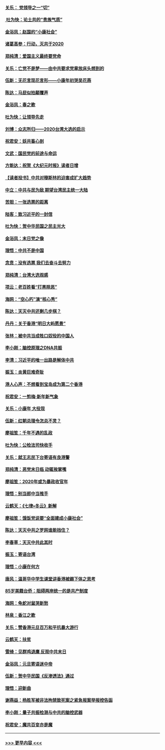 #### [关乐： 党领导之一“切”](../pages/nsc993/n11804505.md?t=01200922) 
#### [ 吐为快：论土共的“贵族气质”](../pages/nsc993/n11804490.md?t=01200922) 
#### [金浴凤：赵国的“小康社会”](../pages/nsc993/n11804452.md?t=01200922) 
#### [诸葛高参：行动，灭共于2020](../pages/nsc993/n11804120.md?t=01200922) 
#### [郑纯清：爱国主义最终要党命](../pages/nsc993/n11802197.md?t=01200922) 
#### [关乐：亡党不是梦——由中共要求党章放床头想到的](../pages/nsc993/n11802156.md?t=01200922) 
#### [伍新：无花言现花言形——小康年初哭吴花燕](../pages/nsc993/n11800044.md?t=01200922) 
#### [陈达：马屁似拍颠覆声](../pages/nsc993/n11800010.md?t=01200922) 
#### [金浴凤：春之歌](../pages/nsc993/n11797687.md?t=01200922) 
#### [吐为快：让领导先走](../pages/nsc993/n11797512.md?t=01200922) 
#### [刘博：众志所归——2020台湾大选的启示](../pages/nsc993/n11796878.md?t=01200922) 
#### [祝君安：妖共畜心剖](../pages/nsc993/n11794273.md?t=01200922) 
#### [文武：国民党的前途与命运](../pages/nsc993/n11794198.md?t=01200922) 
#### [方能达：祝贺《大纪元时报》读者日增](../pages/nsc993/n11793807.md?t=01200922) 
#### [【读者投书】中共对穆斯林的迫害成扩大趋势](../pages/nsc993/n11791371.md?t=01200922) 
#### [中立：中共与民为敌 期望台湾民主统一大陆](../pages/nsc993/n11790392.md?t=01200922) 
#### [苦胆：一张选票的距离](../pages/nsc993/n11788914.md?t=01200922) 
#### [陆客：致习近平的一封信](../pages/nsc993/n11788867.md?t=01200922) 
#### [吐为快：贺中华民国之民主光大](../pages/nsc993/n11788618.md?t=01200922) 
#### [金浴凤：末日党之像](../pages/nsc993/n11787475.md?t=01200922) 
#### [理悟：中共不是中国](../pages/nsc993/n11787463.md?t=01200922) 
#### [念贲：没有选票  我们去奋斗去努力](../pages/nsc993/n11787398.md?t=01200922) 
#### [郑纯清：台湾大选观感](../pages/nsc993/n11786210.md?t=01200922) 
#### [项云：老百姓看“打黑除恶”](../pages/nsc993/n11785398.md?t=01200922) 
#### [海网：“空心朽”演“核心秀”](../pages/nsc993/n11783874.md?t=01200922) 
#### [陈达：天灭中共还剩几步棋？](../pages/nsc993/n11783719.md?t=01200922) 
#### [丹丹：关于香港“明日大屿愿景”](../pages/nsc993/n11783273.md?t=01200922) 
#### [张林：被中共当成牲口奴役的中国人](../pages/nsc993/n11782397.md?t=01200922) 
#### [李小刚：脑控原理之DNA共振](../pages/nsc993/n11780962.md?t=01200922) 
#### [李清：习近平的唯一出路是解体中共](../pages/nsc993/n11780866.md?t=01200922) 
#### [振玉：炎黄巨难奇耻](../pages/nsc993/n11779632.md?t=01200922) 
#### [港人心声：不想看到宝岛成为第二个香港](../pages/nsc993/n11778817.md?t=01200922) 
#### [祝君安：一剪梅‧新年新气象](../pages/nsc993/n11776340.md?t=01200922) 
#### [关乐：小康年 大役现](../pages/nsc993/n11774213.md?t=01200922) 
#### [伍新：红朝总理令怎总不灵？](../pages/nsc993/n11770813.md?t=01200922) 
#### [廖祖笙：千年不遇的乱政](../pages/nsc993/n11770373.md?t=01200922) 
#### [吐为快：公检法司快收手](../pages/nsc993/n11770359.md?t=01200922) 
#### [关乐：就王志民下台寄语有良港警](../pages/nsc993/n11769903.md?t=01200922) 
#### [郑纯清：恶党末日临 动辄挨掌嘴](../pages/nsc993/n11769356.md?t=01200922) 
#### [廖祖笙：2020年或为暴政收官年](../pages/nsc993/n11768216.md?t=01200922) 
#### [理悟：别当郎中当推手](../pages/nsc993/n11768243.md?t=01200922) 
#### [云鹤天：《七律▪冬云》新解](../pages/nsc993/n11768204.md?t=01200922) 
#### [廖祖笙：饿饭党说要“全面建成小康社会”](../pages/nsc993/n11767482.md?t=01200922) 
#### [陈达：天灭中共之罗网谁能挡住？](../pages/nsc993/n11767465.md?t=01200922) 
#### [李春草：天灭中共此其时](../pages/nsc993/n11767452.md?t=01200922) 
#### [振玉：寄语台湾](../pages/nsc993/n11767432.md?t=01200922) 
#### [理悟：小康在何方](../pages/nsc993/n11767394.md?t=01200922) 
#### [唐风：温哥华中学生课堂讲香港被踢下体之思考](../pages/nsc993/n11766848.md?t=01200922) 
#### [85岁美籍台侨：阻碍两岸统一的是共产制度](../pages/nsc993/n11765043.md?t=01200922) 
#### [海网：龟蛇对鼠哭新愁](../pages/nsc993/n11764895.md?t=01200922) 
#### [林泉：香江之歌](../pages/nsc993/n11764415.md?t=01200922) 
#### [关乐：赞香港元旦百万和平抗暴大游行](../pages/nsc993/n11764382.md?t=01200922) 
#### [云鹤天：扶贫](../pages/nsc993/n11764245.md?t=01200922) 
#### [雪绮：见群鸡退鹰  反观中共末日](../pages/nsc993/n11762112.md?t=01200922) 
#### [金浴凤：元旦寄语迷中帝](../pages/nsc993/n11761788.md?t=01200922) 
#### [伍新：贺中华民国《反渗透法》通过](../pages/nsc993/n11761994.md?t=01200922) 
#### [理悟：迎新曲](../pages/nsc993/n11761152.md?t=01200922) 
#### [谢燕益：杨胜军被非法拘禁致死案之紧急报案举报控告函](../pages/nsc993/n11756134.md?t=01200922) 
#### [李小刚：量子共振检测与中共的脑控武器](../pages/nsc993/n11754518.md?t=01200922) 
#### [祝君安：魔共百变亦是魔](../pages/nsc993/n11754469.md?t=01200922) 

----
#### [ >>> 更早内容 <<< ](../indexes/nsc993-earlier.md)
